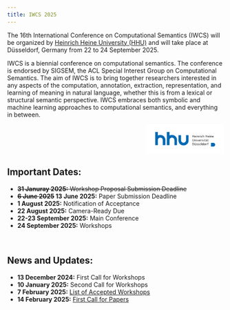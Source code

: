 ```yaml
---
title: IWCS 2025
---
```



The 16th International Conference on Computational Semantics (IWCS) will be organized by <a href="https://www.hhu.de/" target="_blank" rel="noopener noreferrer">Heinrich Heine University (HHU)</a> and will take place at Düsseldorf, Germany from 22 to 24 September 2025.

IWCS is a biennial conference on computational semantics. The conference is endorsed by SIGSEM, the ACL Special Interest Group on Computational Semantics. The aim of IWCS is to bring together researchers interested in any aspects of the computation, annotation, extraction, representation, and learning of meaning in natural language, whether this is from a lexical or structural semantic perspective. IWCS embraces both symbolic and machine learning approaches to computational semantics, and everything in between. 

<img src="hhu-logo.png" alt="HHU Logo" style="max-width: 36%; height: auto; display: block; margin-left: auto">


Important Dates:
------
* ~~**31 Januray 2025:** Workshop Proposal Submission Deadline~~
* **~~6 June 2025~~ 13 June 2025:** Paper Submission Deadline
* **1 August 2025:** Notification of Acceptance
* **22 August 2025:** Camera-Ready Due
* **22-23 September 2025:** Main Conference
* **24 September 2025:** Workshops

<br>


News and Updates:
------
* **13 December 2024:** First Call for Workshops 
* **10 January 2025:** Second Call for Workshops
* **7 February 2025:** [List of Accepted Workshops](workshops.md)
* **14 February 2025:** [First Call for Papers](call_for_papers.md)


<!-- <br> -->

<!-- <img src="hhu-logo.png" alt="HHU Logo" style="max-width: 45%; height: auto; display: block; margin-left: auto"> -->
